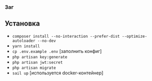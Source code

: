 ### Заг

## Установка
- ```composer install --no-interaction --prefer-dist --optimize-autoloader --no-dev```
- ```yarn install```
- ```cp .env.example .env``` [заполнить конфиг]
- ```php artisan key:generate```
- ```php artisan jwt:secret```
- ```php artisan migrate```
- ```sail up``` [используется docker-контейнер]
